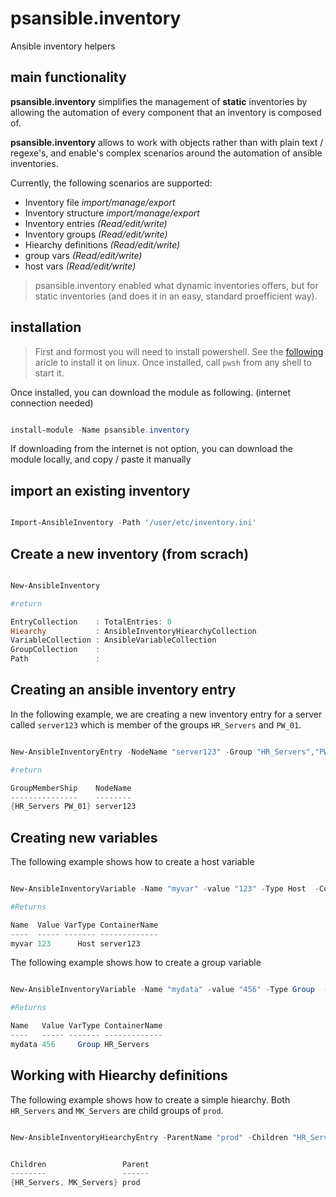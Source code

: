 # psansible.inventory
Ansible inventory helpers

## main functionality

__psansible.inventory__ simplifies the management of __static__ inventories by allowing the automation of every component that an inventory is composed of.

__psansible.inventory__ allows to work with objects rather than with plain text / regexe's, and enable's complex scenarios around the automation of ansible inventories.


Currently, the following scenarios are supported:

- Inventory file *import/manage/export*
- Inventory structure *import/manage/export*
- Inventory entries *(Read/edit/write)*
- Inventory groups *(Read/edit/write)*
- Hiearchy definitions *(Read/edit/write)*
- group vars *(Read/edit/write)*
- host vars *(Read/edit/write)*

> psansible.inventory enabled what dynamic inventories offers, but for static inventories (and does it in an easy, standard proefficient way).



## installation

> First and formost you will need to install powershell. See the [following](https://docs.microsoft.com/en-us/powershell/scripting/install/installing-powershell-core-on-linux?view=powershell-7.1) aricle to install it on linux.
Once installed, call `pwsh` from any shell to start it.

Once installed, you can download the module as following. (internet connection needed)

```powershell

install-module -Name psansible.inventory

```

If downloading from the internet is not option, you can download the module locally, and copy / paste it manually

## import an existing inventory

```powershell

Import-AnsibleInventory -Path '/user/etc/inventory.ini'

```

## Create a new inventory (from scrach)

```powershell

New-AnsibleInventory

#return

EntryCollection    : TotalEntries: 0
Hiearchy           : AnsibleInventoryHiearchyCollection
VariableCollection : AnsibleVariableCollection
GroupCollection    : 
Path               : 

```

## Creating an ansible inventory entry

In the following example, we are creating a new inventory entry for a server called ```server123``` which is member of the groups ```HR_Servers``` and ```PW_01```.

```powershell

New-AnsibleInventoryEntry -NodeName "server123" -Group "HR_Servers","PW_01"

#return

GroupMemberShip    NodeName
---------------    --------
{HR_Servers PW_01} server123

```

## Creating new variables

The following example shows how to create a host variable

```powershell

New-AnsibleInventoryVariable -Name "myvar" -value "123" -Type Host  -ContainerName "server123"

#Returns

Name  Value VarType ContainerName
----  ----- ------- -------------
myvar 123      Host server123

```
The following example shows how to create a group variable

```powershell

New-AnsibleInventoryVariable -Name "mydata" -value "456" -Type Group  -ContainerName "HR_Servers"

#Returns

Name   Value VarType ContainerName
----   ----- ------- -------------
mydata 456     Group HR_Servers
```

## Working with Hiearchy definitions

The following example shows how to create a simple hiearchy. Both `HR_Servers` and `MK_Servers` are child groups of `prod`.

```powershell

New-AnsibleInventoryHiearchyEntry -ParentName "prod" -Children "HR_Servers","MK_Servers"


Children                 Parent
--------                 ------
{HR_Servers, MK_Servers} prod
```

